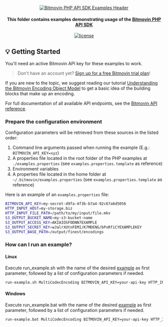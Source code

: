 <p align="center">
  <a href="https://www.bitmovin.com">
      <img alt="Bitmovin PHP API SDK Examples Header" src="https://cdn.bitmovin.com/frontend/encoding/openapi-clients/readme-headers/ReadmeHeader_PHPExamples.png" >
    </a>
  <h4 align="center">This folder contains examples demonstrating usage of the <a href="https://github.com/bitmovin/bitmovin-api-sdk-php" target="_blank">Bitmovin PHP API SDK</a></h4>

  <p align="center">
    <a href="../LICENSE"><img src="https://img.shields.io/badge/license-MIT-yellow.svg" alt="license"></img></a>
  </p>
</p>

## 💡 Getting Started

You'll need an active Bitmovin API key for these examples to work.

> Don't have an account yet? [Sign up for a free Bitmovin trial plan](https://dashboard.bitmovin.com/signup)!

If you are new to the topic, we suggest reading our tutorial [Understanding the Bitmovin Encoding Object Model](https://bitmovin.com/docs/encoding/tutorials/understanding-the-bitmovin-encoding-object-model) to get a basic idea of the building blocks that make up an encoding.

For full documentation of all available API endpoints, see the [Bitmovin API reference](https://bitmovin.com/docs/encoding/api-reference).

### Prepare the configuration environment

Configuration parameters will be retrieved from these sources in the listed order:

1. Command line arguments passed when running the example (E.g.: `BITMOVIN_API_KEY=xyz`)
2. A properties file located in the root folder of the PHP examples at `./examples.properties` (see `examples.properties.template` as reference)
3. Environment variables
4. A properties file located in the home folder at `~/.bitmovin/examples.properties` (see `examples.properties.template` as reference)

Here is an example of an `examples.properties` file:

```bash
BITMOVIN_API_KEY=my-secret-d9fa-4f3b-b7a4-92c67a6d5056
HTTP_INPUT_HOST=my-storage.biz
HTTP_INPUT_FILE_PATH=/path/to/my/input/file.mkv
S3_OUTPUT_BUCKET_NAME=my-s3-bucket-name
S3_OUTPUT_ACCESS_KEY=AKIAIOSFODNN7EXAMPLE
S3_OUTPUT_SECRET_KEY=wJalrXUtnFEMI/K7MDENG/bPxRfiCYEXAMPLEKEY
S3_OUTPUT_BASE_PATH=/output/finest/encodings
```

### How can I run an example?

#### Linux

Execute run_example.sh with the name of the desired [example](src) as first parameter, followed by a list of configuration parameters if needed.

```bash
run-example.sh MultiCodecEncoding BITMOVIN_API_KEY=your-api-key HTTP_INPUT_HOST=my-storage.biz
```

#### Windows

Execute run_example.bat with the name of the desired [example](src) as first parameter, followed by a list of configuration parameters if needed.

```bash
run-example.bat MultiCodecEncoding BITMOVIN_API_KEY=your-api-key HTTP_INPUT_HOST=my-storage.biz
```
